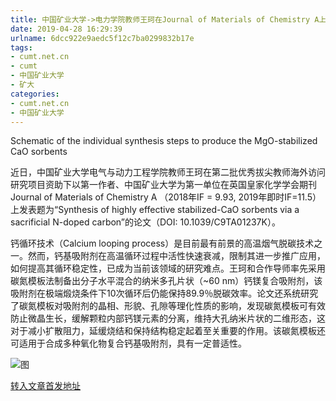 ```yaml
---
title: 中国矿业大学->电力学院教师王珂在Journal of Materials of Chemistry A上发表关于钙循环技术方面研究新成果 | cumt.net.cn
date: 2019-04-28 16:29:39
urlname: 6dcc922e9aedc5f12c7ba0299832b17e
tags: 
- cumt.net.cn
- cumt
- 中国矿业大学
- 矿大
categories:
- cumt.net.cn
- 中国矿业大学
---
```


Schematic of the individual synthesis steps to produce the MgO-stabilized CaO sorbents

近日，中国矿业大学电气与动力工程学院教师王珂在第二批优秀拔尖教师海外访问研究项目资助下以第一作者、中国矿业大学为第一单位在英国皇家化学学会期刊Journal of Materials of Chemistry A （2018年IF = 9.93, 2019年即时IF=11.5） 上发表题为“Synthesis of highly effective stabilized-CaO sorbents via a sacrificial N-doped carbon”的论文（DOI: 10.1039/C9TA01237K）。

钙循环技术（Calcium looping process）是目前最有前景的高温烟气脱碳技术之一。然而，钙基吸附剂在高温循环过程中活性快速衰减，限制其进一步推广应用，如何提高其循环稳定性，已成为当前该领域的研究难点。王珂和合作导师率先采用碳氮模板法制备出分子水平混合的纳米多孔片状（~60 nm）钙镁复合吸附剂，该吸附剂在极端煅烧条件下10次循环后仍能保持89.9％脱碳效率。论文还系统研究了碳氮模板对吸附剂的晶相、形貌、孔隙等理化性质的影响，发现碳氮模板可有效防止微晶生长，缓解颗粒内部钙镁元素的分离，维持大孔纳米片状的二维形态，这对于减小扩散阻力，延缓烧结和保持结构稳定起着至关重要的作用。该碳氮模板还可适用于合成多种氧化物复合钙基吸附剂，具有一定普适性。

![图](http://xwzx.cumt.edu.cn/_upload/article/images/3e/90/bce38ee14df0958ff00e5a13fadf/5a920bb4-ed71-4b60-8382-fd95394c8d63.png)

[转入文章首发地址](http://xwzx.cumt.edu.cn/f1/ca/c513a520650/page.htm)